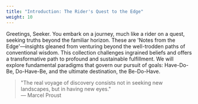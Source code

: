 ```yaml
---
title: "Introduction: The Rider's Quest to the Edge"
weight: 10
---
```


Greetings, Seeker. You embark on a journey, much like a rider on a quest, seeking truths beyond the familiar horizon. These are 'Notes from the Edge'—insights gleaned from venturing beyond the well-trodden paths of conventional wisdom. This collection challenges ingrained beliefs and offers a transformative path to profound and sustainable fulfillment. We will explore fundamental paradigms that govern our pursuit of goals: Have-Do-Be, Do-Have-Be, and the ultimate destination, the Be-Do-Have.

> "The real voyage of discovery consists not in seeking new landscapes, but in having new eyes."<br>— Marcel Proust